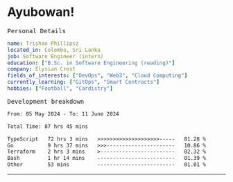 # Ayubowan!

<samp>Personal Details</samp>

```yaml
name: Trishan Phillipsz
located_in: Colombo, Sri Lanka
job: Software Engineer (intern)
education: ["B.Sc. in Software Engineering (reading)"]
company: Elysian Crest
fields_of_interests: ["DevOps", "Web3", "Cloud Computing"]
currently_learning: ["GitOps", "Smart Contracts"]
hobbies: ["Football", "Cardistry"]
```

<samp>Development breakdown</samp>

<!--START_SECTION:waka-->

```txt
From: 05 May 2024 - To: 11 June 2024

Total Time: 87 hrs 45 mins

TypeScript   72 hrs 3 mins   >>>>>>>>>>>>>>>>>>>>-----   81.28 %
Go           9 hrs 37 mins   >>>----------------------   10.86 %
Terraform    2 hrs 3 mins    >------------------------   02.32 %
Bash         1 hr 14 mins    -------------------------   01.39 %
Other        53 mins         -------------------------   01.01 %
```

<!--END_SECTION:waka-->

---
